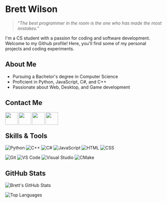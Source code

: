 # Brett Wilson

> _"The best programmer in the room is the one who has made the most mistakes."_


I'm a CS student with a passion for coding and software development. Welcome to my Github profile! Here, you'll find some of my personal projects and coding experiments.

## About Me

- Pursuing a Bachelor's degree in Computer Science  
- Proficient in Python, JavaScript, C#, and C++  
- Passionate about Web, Desktop, and Game development

## Contact Me

[<img align="left" alt="" width="40px" src="https://www.brettwilsondev.com/assets/images/favicon.ico" />](https://www.brettwilsondev.com/)
[<img align="left" alt="" width="40px" src="https://img.icons8.com/ios-filled/50/0A66C2/linkedin.png" />](https://www.linkedin.com/in/brettwilsonbdw/)
[<img align="left" alt="" width="40px" src="https://img.icons8.com/ios-glyphs/50/ffffff/github.png" />](https://github.com/BrettWilsonDev)
[<img align="left" alt="" width="40px" src="https://img.icons8.com/ios-glyphs/50/D14836/new-post.png" />](mailto:brett.david.wilson.message@outlook.com)

<br>
<br>

## Skills & Tools

![Python](https://img.shields.io/badge/-Python-3776AB?style=flat&logo=python&logoColor=white)
![C++](https://img.shields.io/badge/-C++-00599C?style=flat&logo=cplusplus&logoColor=white)
![C#](https://img.shields.io/badge/-C%23-239120?style=flat&logo=csharp&logoColor=white)
![JavaScript](https://img.shields.io/badge/-JavaScript-F7DF1E?style=flat&logo=javascript&logoColor=black)
![HTML](https://img.shields.io/badge/-HTML5-E34F26?style=flat&logo=html5&logoColor=white)
![CSS](https://img.shields.io/badge/-CSS3-1572B6?style=flat&logo=css3&logoColor=white)

![Git](https://img.shields.io/badge/-Git-F05032?style=flat&logo=git&logoColor=white)
![VS Code](https://img.shields.io/badge/-VS%20Code-007ACC?style=flat&logo=visualstudiocode&logoColor=white)
![Visual Studio](https://img.shields.io/badge/-Visual%20Studio-5C2D91?style=flat&logo=visualstudio&logoColor=white)
![CMake](https://img.shields.io/badge/-CMake-064F8C?style=flat&logo=cmake&logoColor=white)

## GitHub Stats

![Brett's GitHub Stats](https://github-readme-stats.vercel.app/api?username=BrettWilsonDev&show_icons=true&theme=radical&hide_border=true)

![Top Languages](https://github-readme-stats.vercel.app/api/top-langs/?username=BrettWilsonDev&layout=compact&theme=radical&hide_border=true)
